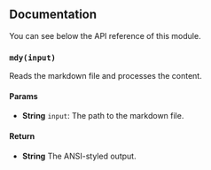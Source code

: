## Documentation
You can see below the API reference of this module.

### `mdy(input)`
Reads the markdown file and processes the content.

#### Params
- **String** `input`: The path to the markdown file.

#### Return
- **String** The ANSI-styled output.

